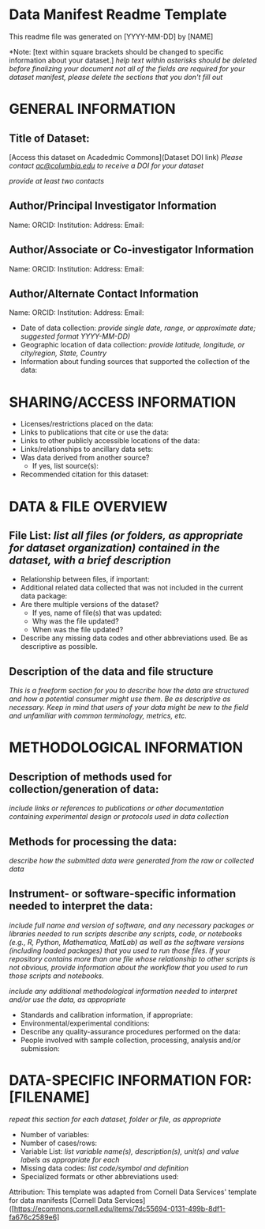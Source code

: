 # Data Manifest Readme Template


This readme file was generated on [YYYY-MM-DD] by [NAME]

*Note:
[text within square brackets should be changed to specific information about your dataset.]
*help text within asterisks should be deleted before finalizing your document*
*not all of the fields are required for your dataset manifest, please delete the sections that you don't fill out* 

# GENERAL INFORMATION

## Title of Dataset: 
[Access this dataset on Acadedmic Commons](Dataset DOI link) 
*Please contact ac@columbia.edu to receive a DOI for your dataset*

*provide at least two contacts*
## Author/Principal Investigator Information
Name: 
ORCID:
Institution: 
Address: 
Email: 

## Author/Associate or Co-investigator Information
Name: 
ORCID:
Institution: 
Address: 
Email: 

## Author/Alternate Contact Information
Name: 
ORCID:
Institution: 
Address: 
Email: 

* Date of data collection: *provide single date, range, or approximate date; suggested format YYYY-MM-DD)*
* Geographic location of data collection: *provide latitude, longitude, or city/region, State, Country*
* Information about funding sources that supported the collection of the data: 


# SHARING/ACCESS INFORMATION

* Licenses/restrictions placed on the data: 
* Links to publications that cite or use the data: 
* Links to other publicly accessible locations of the data: 
* Links/relationships to ancillary data sets: 
* Was data derived from another source?
	* If yes, list source(s): 
* Recommended citation for this dataset: 


# DATA & FILE OVERVIEW

## File List: *list all files (or folders, as appropriate for dataset organization) contained in the dataset, with a brief description*

* Relationship between files, if important: 
* Additional related data collected that was not included in the current data package: 
* Are there multiple versions of the dataset?
	* If yes, name of file(s) that was updated: 
	* Why was the file updated? 
	* When was the file updated? 
* Describe any missing data codes and other abbreviations used. Be as descriptive as possible.

## Description of the data and file structure

*This is a freeform section for you to describe how the data are structured and how a potential consumer might use them.* 
*Be as descriptive as necessary. Keep in mind that users of your data might be new to the field and unfamiliar with common terminology, metrics, etc.*


# METHODOLOGICAL INFORMATION

## Description of methods used for collection/generation of data: 
*include links or references to publications or other documentation containing experimental design or protocols used in data collection*

## Methods for processing the data: 
*describe how the submitted data were generated from the raw or collected data*

## Instrument- or software-specific information needed to interpret the data: 
*include full name and version of software, and any necessary packages or libraries needed to run scripts*
*describe any scripts, code, or notebooks (e.g., R, Python, Mathematica, MatLab) as well as the software versions (including loaded packages) that you used to run those files.* 
*If your repository contains more than one file whose relationship to other scripts is not obvious, provide information about the workflow that you used to run those scripts and notebooks.*

*include any additional methodological information needed to interpret and/or use the data, as appropriate*
* Standards and calibration information, if appropriate: 
* Environmental/experimental conditions: 
* Describe any quality-assurance procedures performed on the data: 
* People involved with sample collection, processing, analysis and/or submission: 


# DATA-SPECIFIC INFORMATION FOR: [FILENAME]
*repeat this section for each dataset, folder or file, as appropriate*

* Number of variables: 
* Number of cases/rows: 
* Variable List: *list variable name(s), description(s), unit(s) and value labels as appropriate for each*
* Missing data codes: *list code/symbol and definition*
* Specialized formats or other abbreviations used:

Attribution: This template was adapted from Cornell Data Services' template for data manifests 
[Cornell Data Services]([https://ecommons.cornell.edu/items/7dc55694-0131-499b-8df1-fa676c2589e6] 
